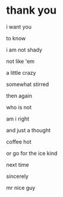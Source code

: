 # thank you

i want you

to know

i am not shady

not like 'em

a little crazy

somewhat stirred

then again

who is not

am i right

and just a thought

coffee hot

or go for the ice kind

next time

sincerely

mr nice guy